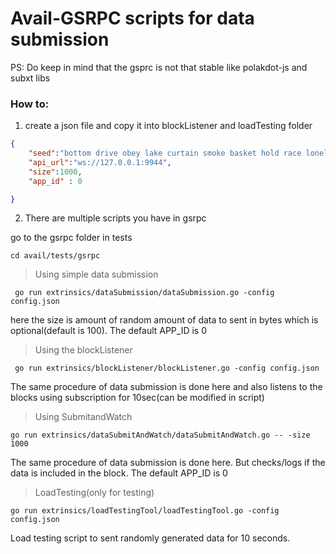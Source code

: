 # Avail-GSRPC scripts for data submission

PS: Do keep in mind that the gsprc is not that stable like polakdot-js and subxt libs

### How to: 

1. create a json file and copy it into blockListener and loadTesting folder 

```json
{
    "seed":"bottom drive obey lake curtain smoke basket hold race lonely fit walk//Alice",
    "api_url":"ws://127.0.0.1:9944",
    "size":1000,
    "app_id" : 0

}
```

2. There are multiple scripts you have in gsrpc

go to the gsrpc folder in tests 

```
cd avail/tests/gsrpc
```

> Using simple data submission 

``` 
 go run extrinsics/dataSubmission/dataSubmission.go -config config.json
```
here the size is amount of random amount of data to sent in bytes which is optional(default is 100). The default APP_ID is 0

>Using the blockListener

```
 go run extrinsics/blockListener/blockListener.go -config config.json
 ```
The same procedure of data submission is done here and also listens to the blocks using subscription for 10sec(can be modified in script)

>Using SubmitandWatch

```
go run extrinsics/dataSubmitAndWatch/dataSubmitAndWatch.go -- -size 1000
```
The same procedure of data submission is done here. But checks/logs if the data is included in the block. The default APP_ID is 0

>LoadTesting(only for testing)

```
go run extrinsics/loadTestingTool/loadTestingTool.go -config config.json
```
Load testing script to sent randomly generated data for 10 seconds.

